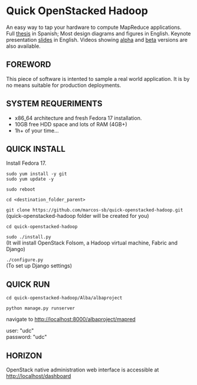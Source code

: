 Quick OpenStacked Hadoop
========================
An easy way to tap your hardware to compute MapReduce applications.  
Full [thesis](https://docs.google.com/file/d/0B2lmVzXW-C5UTjllNm5wM04zd0k/edit?usp=sharing) in Spanish; Most design diagrams and figures in English.
Keynote presentation [slides](https://docs.google.com/file/d/0B2lmVzXW-C5USHVhQnRtVTBqSWM/edit?usp=sharing) in English.
Videos showing [alpha](http://youtu.be/BvTlNLc7bGg) and [beta](http://youtu.be/WKaQ_f0PmSY) versions are also available.

FOREWORD
--------
This piece of software is intented to sample a real world application. It is by no means suitable for production deployments.


SYSTEM REQUERIMENTS
-------------------
* x86_64 architecture and fresh Fedora 17 installation.
* 10GB free HDD space and lots of RAM (4GB+)
* 1h+ of your time...


QUICK INSTALL
-------------
Install Fedora 17.

`sudo yum install -y git`  
`sudo yum update -y`

`sudo reboot`

`cd <destination_folder_parent>`  

`git clone https://github.com/marcos-sb/quick-openstacked-hadoop.git`  
(quick-openstacked-hadoop folder will be created for you)

`cd quick-openstacked-hadoop`

`sudo ./install.py`  
(It will install OpenStack Folsom, a Hadoop virtual machine, Fabric and Django)

`./configure.py`  
(To set up Django settings)


QUICK RUN
---------
`cd quick-openstacked-hadoop/Alba/albaproject`

`python manage.py runserver`

navigate to <http://localhost:8000/albaproject/mapred>

user: "udc"  
password: "udc"


HORIZON
-------
OpenStack native administration web interface is accessible at <http://localhost/dashboard>
